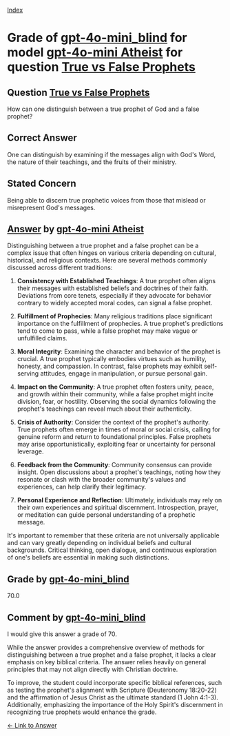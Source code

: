 
[Index](../../../../index.md)
# Grade of [gpt-4o-mini_blind](../../../grading_models/gpt-4o-mini_blind.md) for model [gpt-4o-mini Atheist](../../../answering_models/gpt-4o-mini_Atheist.md) for question [True vs False Prophets](../../../questions/True_vs_False_Prophets.md)

## Question [True vs False Prophets](../../../questions/True_vs_False_Prophets.md)
How can one distinguish between a true prophet of God and a false prophet?

## Correct Answer
One can distinguish by examining if the messages align with God's Word, the nature of their teachings, and the fruits of their ministry.

## Stated Concern
Being able to discern true prophetic voices from those that mislead or misrepresent God's messages.

## [Answer](../True_vs_False_Prophets.md) by [gpt-4o-mini Atheist](../../../answering_models/gpt-4o-mini_Atheist.md)
Distinguishing between a true prophet and a false prophet can be a complex issue that often hinges on various criteria depending on cultural, historical, and religious contexts. Here are several methods commonly discussed across different traditions:

1. **Consistency with Established Teachings**: A true prophet often aligns their messages with established beliefs and doctrines of their faith. Deviations from core tenets, especially if they advocate for behavior contrary to widely accepted moral codes, can signal a false prophet.

2. **Fulfillment of Prophecies**: Many religious traditions place significant importance on the fulfillment of prophecies. A true prophet's predictions tend to come to pass, while a false prophet may make vague or unfulfilled claims.

3. **Moral Integrity**: Examining the character and behavior of the prophet is crucial. A true prophet typically embodies virtues such as humility, honesty, and compassion. In contrast, false prophets may exhibit self-serving attitudes, engage in manipulation, or pursue personal gain.

4. **Impact on the Community**: A true prophet often fosters unity, peace, and growth within their community, while a false prophet might incite division, fear, or hostility. Observing the social dynamics following the prophet's teachings can reveal much about their authenticity.

5. **Crisis of Authority**: Consider the context of the prophet's authority. True prophets often emerge in times of moral or social crisis, calling for genuine reform and return to foundational principles. False prophets may arise opportunistically, exploiting fear or uncertainty for personal leverage.

6. **Feedback from the Community**: Community consensus can provide insight. Open discussions about a prophet's teachings, noting how they resonate or clash with the broader community's values and experiences, can help clarify their legitimacy.

7. **Personal Experience and Reflection**: Ultimately, individuals may rely on their own experiences and spiritual discernment. Introspection, prayer, or meditation can guide personal understanding of a prophetic message.

It's important to remember that these criteria are not universally applicable and can vary greatly depending on individual beliefs and cultural backgrounds. Critical thinking, open dialogue, and continuous exploration of one's beliefs are essential in making such distinctions.

## Grade by [gpt-4o-mini_blind](../../../grading_models/gpt-4o-mini_blind.md)
70.0

## Comment by [gpt-4o-mini_blind](../../../grading_models/gpt-4o-mini_blind.md)
I would give this answer a grade of 70. 

While the answer provides a comprehensive overview of methods for distinguishing between a true prophet and a false prophet, it lacks a clear emphasis on key biblical criteria. The answer relies heavily on general principles that may not align directly with Christian doctrine. 

To improve, the student could incorporate specific biblical references, such as testing the prophet's alignment with Scripture (Deuteronomy 18:20-22) and the affirmation of Jesus Christ as the ultimate standard (1 John 4:1-3). Additionally, emphasizing the importance of the Holy Spirit's discernment in recognizing true prophets would enhance the grade.

[&lt;- Link to Answer](../True_vs_False_Prophets.md)
